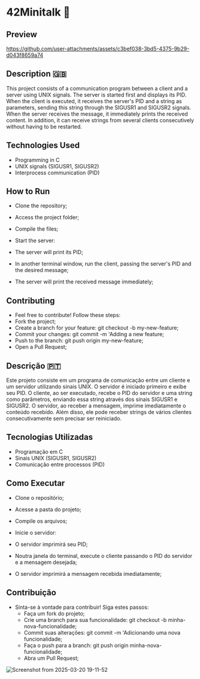 # 42Minitalk 💬

## Preview

https://github.com/user-attachments/assets/c3bef038-3bd5-4375-9b29-d043f8659a74


## Description 🇬🇧

This project consists of a communication program between a client and a server using UNIX signals. The server is started first and displays its PID. When the client is executed, it receives the server's PID and a string as parameters, sending this string through the SIGUSR1 and SIGUSR2 signals. When the server receives the message, it immediately prints the received content. In addition, it can receive strings from several clients consecutively without having to be restarted.

## Technologies Used

- Programming in C
- UNIX signals (SIGUSR1, SIGUSR2)
- Interprocess communication (PID)
  

## How to Run

- Clone the repository;

- Access the project folder;

- Compile the files;

- Start the server:

- The server will print its PID;

- In another terminal window, run the client, passing the server's PID and the desired message;

- The server will print the received message immediately;


## Contributing
- Feel free to contribute! Follow these steps:
- Fork the project;
- Create a branch for your feature: git checkout -b my-new-feature;
- Commit your changes: git commit -m 'Adding a new feature;
- Push to the branch: git push origin my-new-feature;
- Open a Pull Request;

  


## Descrição 🇵🇹

Este projeto consiste em um programa de comunicação entre um cliente e um servidor utilizando sinais UNIX. O servidor é iniciado primeiro e exibe seu PID. O cliente, ao ser executado, recebe o PID do servidor e uma string como parâmetros, enviando essa string através dos sinais SIGUSR1 e SIGUSR2. O servidor, ao receber a mensagem, imprime imediatamente o conteúdo recebido. Além disso, ele pode receber strings de vários clientes consecutivamente sem precisar ser reiniciado.

## Tecnologias Utilizadas

  - Programação em C
  - Sinais UNIX (SIGUSR1, SIGUSR2)
  - Comunicação entre processos (PID)
    

## Como Executar

  - Clone o repositório;

  - Acesse a pasta do projeto;

  - Compile os arquivos;

  - Inicie o servidor:

  - O servidor imprimirá seu PID;

  - Noutra janela do terminal, execute o cliente passando o PID do servidor e a mensagem desejada;

  - O servidor imprimirá a mensagem recebida imediatamente;


## Contribuição
  - Sinta-se à vontade para contribuir! Siga estes passos:
    - Faça um fork do projeto;
    - Crie uma branch para sua funcionalidade: git checkout -b minha-nova-funcionalidade;
    - Commit suas alterações: git commit -m 'Adicionando uma nova funcionalidade;
    - Faça o push para a branch: git push origin minha-nova-funcionalidade;
    - Abra um Pull Request;
  

![Screenshot from 2025-03-20 19-11-52](https://github.com/user-attachments/assets/b161adfb-2260-4d6c-b70f-a573e7f58ea2)






